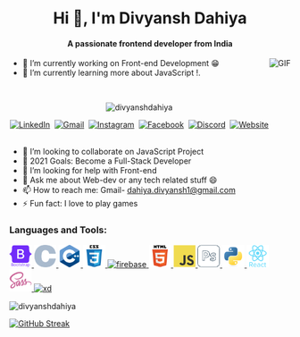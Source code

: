  <h1 align="center">Hi 👋, I'm Divyansh Dahiya</h1>
 <h4 align="center">A passionate frontend developer from India</h4>

<!-- ![](https://camo.githubusercontent.com/5ff9182d12e799168a3bb67b88df7388ae08ede3/68747470733a2f2f6d69726f2e6d656469756d2e636f6d2f6d61782f3837352f312a7164415731546a434e353768316c6275757a766368672e676966 "Link to gif")
-->

<img align="right" height="270px" alt="GIF" src="https://i.ibb.co/804t90R/anonymous.gif" /> 

- 🔭 I’m currently working on Front-end Development :grin:
- 🐍 I’m currently learning more about JavaScript !.


<br>
<p align="center"> <img src="https://komarev.com/ghpvc/?username=divyanshdahiya&label=Profile%20views&color=0e75b6&style=flat" alt="divyanshdahiya" /> </p>
<p align="center">
<a href="https://www.linkedin.com/in/divyanshdahiya/"><img src="https://img.shields.io/badge/linkedin-%230077B5.svg?&style=for-the-badge&logo=linkedin&logoColor=white" alt="LinkedIn" /></a>&nbsp;  
 <a href="mailto:dahiya.divyansh1@gmail.com"><img src="https://img.shields.io/badge/Gmail-D14836?style=for-the-badge&logo=gmail&logoColor=white" alt="Gmail" /></a>&nbsp;
 <a href="https://www.instagram.com/divyanshdahiya/"><img src="https://img.shields.io/badge/Instagram-E4405F?style=for-the-badge&logo=instagram&logoColor=white" alt="Instagram" /></a>&nbsp;
 <a href="https://www.facebook.com/divdahiya/"><img src="https://img.shields.io/badge/Facebook-1877F2?style=for-the-badge&logo=facebook&logoColor=white" alt="Facebook" /></a>&nbsp;
 <a href="https://discordapp.com/users/652432172808011777"><img src="https://img.shields.io/badge/Discord-7289DA?style=for-the-badge&logo=discord&logoColor=white" alt="Discord" /></a>&nbsp;
 <a href=""><img src="https://img.shields.io/badge/-Website-47CCCC?style=flat&logo=Google-Chrome&logoColor=white" alt="Website" /></a>&nbsp;
 
- 👯 I’m looking to collaborate on JavaScript Project 
- 🥅 2021 Goals: Become a Full-Stack Developer
- 🤔 I’m looking for help with Front-end 
- 💬 Ask me about Web-dev or any tech related stuff :smile:
- 📫 How to reach me: Gmail- dahiya.divyansh1@gmail.com
- ⚡ Fun fact: I love to play games

<h3 align="left">Languages and Tools:</h3>
<p align="left"> <a href="https://getbootstrap.com" target="_blank"> <img src="https://raw.githubusercontent.com/devicons/devicon/master/icons/bootstrap/bootstrap-plain-wordmark.svg" alt="bootstrap" width="40" height="40"/> </a> <a href="https://www.cprogramming.com/" target="_blank"> <img src="https://raw.githubusercontent.com/devicons/devicon/master/icons/c/c-original.svg" alt="c" width="40" height="40"/> </a> <a href="https://www.w3schools.com/cpp/" target="_blank"> <img src="https://raw.githubusercontent.com/devicons/devicon/master/icons/cplusplus/cplusplus-original.svg" alt="cplusplus" width="40" height="40"/> </a> <a href="https://www.w3schools.com/css/" target="_blank"> <img src="https://raw.githubusercontent.com/devicons/devicon/master/icons/css3/css3-original-wordmark.svg" alt="css3" width="40" height="40"/> </a> <a href="https://firebase.google.com/" target="_blank"> <img src="https://www.vectorlogo.zone/logos/firebase/firebase-icon.svg" alt="firebase" width="40" height="40"/> </a> <a href="https://www.w3.org/html/" target="_blank"> <img src="https://raw.githubusercontent.com/devicons/devicon/master/icons/html5/html5-original-wordmark.svg" alt="html5" width="40" height="40"/> </a> <a href="https://developer.mozilla.org/en-US/docs/Web/JavaScript" target="_blank"> <img src="https://raw.githubusercontent.com/devicons/devicon/master/icons/javascript/javascript-original.svg" alt="javascript" width="40" height="40"/> </a> <a href="https://www.photoshop.com/en" target="_blank"> <img src="https://raw.githubusercontent.com/devicons/devicon/master/icons/photoshop/photoshop-line.svg" alt="photoshop" width="40" height="40"/> </a> <a href="https://www.python.org" target="_blank"> <img src="https://raw.githubusercontent.com/devicons/devicon/master/icons/python/python-original.svg" alt="python" width="40" height="40"/> </a> <a href="https://reactjs.org/" target="_blank"> <img src="https://raw.githubusercontent.com/devicons/devicon/master/icons/react/react-original-wordmark.svg" alt="react" width="40" height="40"/> </a> <a href="https://sass-lang.com" target="_blank"> <img src="https://raw.githubusercontent.com/devicons/devicon/master/icons/sass/sass-original.svg" alt="sass" width="40" height="40"/> </a> <a href="https://www.adobe.com/products/xd.html" target="_blank"> <img src="https://cdn.worldvectorlogo.com/logos/adobe-xd.svg" alt="xd" width="40" height="40"/> </a> </p>


<p><img align="center" src="https://github-readme-streak-stats.herokuapp.com/?user=divyanshdahiya&" alt="divyanshdahiya" /></p>

[![GitHub Streak](http://github-readme-streak-stats.herokuapp.com?user=divyanshdahiya&theme=dark)](https://git.io/streak-stats)
